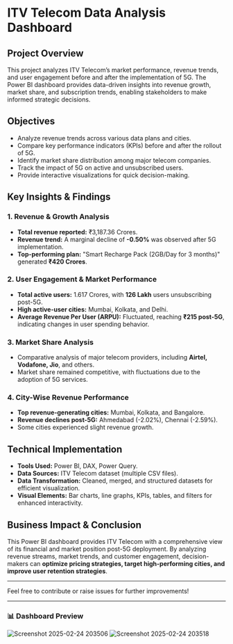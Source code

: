 # ITV Telecom Data Analysis Dashboard

## Project Overview
This project analyzes ITV Telecom’s market performance, revenue trends, and user engagement before and after the implementation of 5G. The Power BI dashboard provides data-driven insights into revenue growth, market share, and subscription trends, enabling stakeholders to make informed strategic decisions.

## Objectives
- Analyze revenue trends across various data plans and cities.
- Compare key performance indicators (KPIs) before and after the rollout of 5G.
- Identify market share distribution among major telecom companies.
- Track the impact of 5G on active and unsubscribed users.
- Provide interactive visualizations for quick decision-making.

## Key Insights & Findings
### 1. Revenue & Growth Analysis
- **Total revenue reported:** ₹3,187.36 Crores.
- **Revenue trend:** A marginal decline of **-0.50%** was observed after 5G implementation.
- **Top-performing plan:** "Smart Recharge Pack (2GB/Day for 3 months)" generated **₹420 Crores**.

### 2. User Engagement & Market Performance
- **Total active users:** 1.617 Crores, with **126 Lakh** users unsubscribing post-5G.
- **High active-user cities:** Mumbai, Kolkata, and Delhi.
- **Average Revenue Per User (ARPU):** Fluctuated, reaching **₹215 post-5G**, indicating changes in user spending behavior.

### 3. Market Share Analysis
- Comparative analysis of major telecom providers, including **Airtel, Vodafone, Jio**, and others.
- Market share remained competitive, with fluctuations due to the adoption of 5G services.

### 4. City-Wise Revenue Performance
- **Top revenue-generating cities:** Mumbai, Kolkata, and Bangalore.
- **Revenue declines post-5G:** Ahmedabad (-2.02%), Chennai (-2.59%).
- Some cities experienced slight revenue growth.

## Technical Implementation
- **Tools Used:** Power BI, DAX, Power Query.
- **Data Sources:** ITV Telecom dataset (multiple CSV files).
- **Data Transformation:** Cleaned, merged, and structured datasets for efficient visualization.
- **Visual Elements:** Bar charts, line graphs, KPIs, tables, and filters for enhanced interactivity.

## Business Impact & Conclusion
This Power BI dashboard provides ITV Telecom with a comprehensive view of its financial and market position post-5G deployment. By analyzing revenue streams, market trends, and customer engagement, decision-makers can **optimize pricing strategies, target high-performing cities, and improve user retention strategies**.

---


Feel free to contribute or raise issues for further improvements!

---

### 📊 Dashboard Preview
![Screenshot 2025-02-24 203506](https://github.com/user-attachments/assets/ad98c72a-4fc7-4d3c-9fa7-ef08b81942f7)
![Screenshot 2025-02-24 203518](https://github.com/user-attachments/assets/c1f3f60f-494d-4837-8a0c-09185da243ec)



